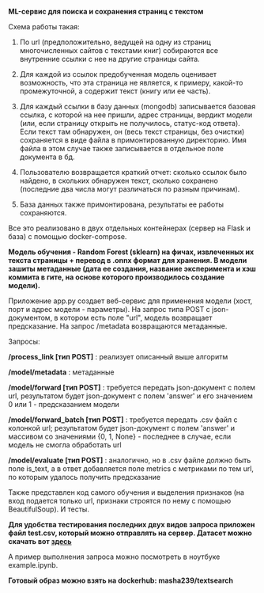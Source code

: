 **ML-сервис для поиска и сохранения страниц с текстом**

Схема работы такая:

1. По url (предположительно, ведущей на одну из страниц многочисленных сайтов с текстами книг) собираются все внутренние ссылки с нее на другие страницы сайта.

2. Для каждой из ссылок предобученная модель оценивает возможность, что эта страница не является, к примеру, какой-то промежуточной, а содержит текст (книгу или ее часть). 

3. Для каждый ссылки в базу данных (mongodb) записывается базовая ссылка, с которой на нее пришли, адрес страницы, вердикт модели (или, если страницу открыть не получилось, статус-код ответа). Если текст там обнаружен, он (весь текст страницы, без очистки) сохраняется в виде файла в примонтированную директорию. Имя файла в этом случае также записывается в отдельное поле документа в бд. 

4. Пользователю возвращается краткий отчет: сколько ссылок было найдено, в скольких обнаружен текст, сколько сохранено (последние два числа могут различаться по разным причинам).

5. База данных также примонтирована, результаты ее работы сохраняются.


Все это реализовано в двух отдельных контейнерах (сервер на Flask и база) с помощью docker-compose.


**Модель обучения - Random Forest (sklearn) на фичах, извлеченных их текста страницы + перевод в .onnx формат для хранения. В модели зашиты метаданные (дата ее создания, название эксперимента и хэш коммита в гите, на основе которого производилось создание модели).**

Приложение app.py создает веб-сервис для применения модели (хост, порт и адрес модели - параметры). На запрос типа POST с json-документом, в котором есть поле "url", модель возвращает предсказание. На запрос /metadata возвращаются метаданные. 

Запросы:

**/process_link [тип POST]** : реализует описанный выше алгоритм

**/model/metadata** : метаданные

**/model/forward [тип POST]** : требуется передать json-документ с полем url, результатом будет json-документ с полем 'answer' и его значением 0 или 1 - предсказанием модели

**/model/forward_batch [тип POST]** : требуется передать .csv файл с колонкой url; результатом будет json-документ с полем 'answer' и массивом со значениями {0, 1, None} - последнее в случае, если модель не смогла обработать url

**/model/evaluate [тип POST]** : аналогично, но в .csv файле должно быть поле is_text, а в ответ добавляется поле metrics c метриками по тем url, по которым удалось получить предсказание

Также представлен код самого обучения и выделения признаков (на вход подается только url, признаки строятся по нему с помощью BeautifulSoup). И тесты. 

**Для удобства тестирования последних двух видов запроса приложен файл test.csv, который можно отправлять на сервер. Датасет можно скачать вот [здесь](https://drive.google.com/file/d/1jGdyroDIz3iLT_pbw86IfVwhIW4vHMRs/view?usp=sharing)**

А пример выполнения запроса можно посмотреть в ноутбуке example.ipynb.

**Готовый образ можно взять на dockerhub: masha239/textsearch**


